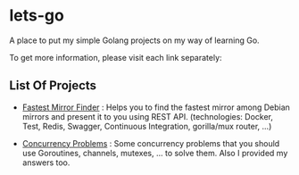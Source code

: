 # lets-go
A place to put my simple Golang projects on my way of learning Go.

To get more information, please visit each link separately:

**List Of Projects**
------------
- [Fastest Mirror Finder](https://github.com/farbodahm/lets-go/tree/main/fastestMirrorFinder) : Helps you to find the fastest mirror among Debian mirrors and present it to you using REST API. (technologies: Docker, Test, Redis, Swagger, Continuous  Integration, gorilla/mux router, ...)

- [Concurrency Problems](https://github.com/farbodahm/lets-go/tree/main/concurrencyProblems) : Some concurrency problems that you should use Goroutines, channels, mutexes, ... to solve them. Also I provided my answers too.